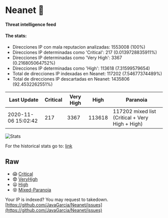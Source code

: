 # Neanet :hocho:
#### Threat intelligence feed
#### The stats:

- Direcciones IP con mala reputacion analizadas: 1553008 (100%)
- Direcciones IP determinadas como 'Critical':  217 (0.0139728835911%)
- Direcciones IP determinadas como 'Very High':  3367 (0.216805064752%)
- Direcciones IP determinadas como 'High':  113618 (7.31599579654)
- Total de direcciones IP indexadas en Neanet:  117202 (7.54677374489%)
- Total de direcciones IP descartadas en Neanet:  1435806 (92.4532262551%)

| Last Update | Critical | Very High | High | Paranoia |
| --- | --- | --- | --- | --- |
| 2020-11-06 15:02:42 | 217 | 3367 | 113618 | 117202 mixed list (Critical + Very High + High)|

![Stats](https://docs.google.com/spreadsheets/d/e/2PACX-1vSnaNMIXVabIpDJjufMlzH7poXnshF3mgd8Is1g9ytUEzVsP5my4Trn8f-xkoLLQ38xpL3HtmUexLo6/pubchart?oid=501124687&format=image)

For the historical stats go to: [link](/stats.csv)
## Raw
- :scream: [Critical](https://raw.githubusercontent.com/JavaGarcia/Neanet/master/blacklists/neanet_critical.txt)
- :fearful: [VeryHigh](https://raw.githubusercontent.com/JavaGarcia/Neanet/master/blacklists/neanet_veryHigh.txtt)
- :frowning: [High](https://raw.githubusercontent.com/JavaGarcia/Neanet/master/blacklists/neanet_high.txt)
- :dizzy_face: [Mixed-Paranoia](https://raw.githubusercontent.com/JavaGarcia/Neanet/master/blacklists/neanet_all.txt)


Your IP is indexed? You may request to takedown. [https://github.com/JavaGarcia/Neanet/issues](https://github.com/JavaGarcia/Neanet/issues)


























































































































































































































































































































































































































































































































































































































































































































































































































































































































































































































































































































































































































































































































































































































































































































































































































































































































































































































































































































































































































